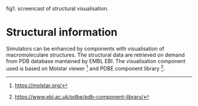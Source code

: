<div class="w3-row">
<div class="w3-half">


fig1. screencast of structural visualisation.

</div>
<div class="w3-half">

# Structural information

Simulators can be enhanced by components with visualisation of macromoleculare structures.
The structural data are retrieved on demand from PDB database mantained by EMBL EBI. The visualisation component used is based on Molstar viewer [^1] and PDBE component library [^2].

[^1]: https://molstar.org/
[^2]:https://www.ebi.ac.uk/pdbe/pdb-component-library/

</div>
</div>